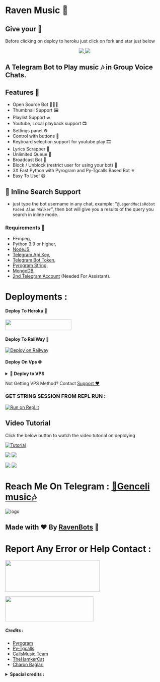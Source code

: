 # Raven Music 🎸

## Give your 💙

Before clicking on deploy to heroku just click on fork and star just below

<p align="center">
  <a href="https://github.com/TamilBots/TamiliniMusic/fork">
    <img src="https://img.shields.io/github/forks/TamilBots/TamiliniMusic?label=Fork&style=social">
    
  </a>
  <a href="https://github.com/TamilBots/TamiliniMusic">
    <img src="https://img.shields.io/github/stars/TamilBots/TamiliniMusic?style=social">
  </a>
</p>


## A Telegram Bot to Play music 🎶 in Group Voice Chats.

## Features 🔮

- Open Source Bot 👨🏻‍💻
- Thumbnail Support 🖼
- Playlist Support ⏯
- Youtube, Local playback support 📺
- Settings panel ⚙
- Control with buttons 🔘
- Keyboard selection support for youtube play 🎞
- Lyrics Scrapper 🎼
- Unlimited Queue 🎲
- Broadcast Bot 📣
- Block / Unblock (restrict user for using your bot) 🚷
- 3X Fast Python with Pyrogram and Py-Tgcalls Based Bot ⚜
- Easy To Use! 😋

## 🔎 Inline Search Support
- just type the bot username in any chat, example: "`@LegendMucisRobot Faded Alan Walker`", then bot will give you a results of the query you search in inline mode.

### Requirements 📝

- FFmpeg,
- Python 3.9 or higher,
- [NodeJS](https://deb.nodesource.com),
- [Telegram Api Key](https://my.telegram.org),
- [Telegram Bot Token](https://t.me/BotFather),
- [Pyrogram String](https://replit.com/@Ivetri/PyrogramString?v=1),
- [MongoDB](https://cloud.mongodb.com),
- [2nd Telegram Account](https://telegram.org/blog/themes-accounts#multiple-accounts) (Needed For Assistant).

# Deployments :

#### Deploy To Heroku 📡
<a href="https://heroku.com/deploy?template=https://github.com/ElnurGenCeLi/LegendMusic-V1"> <img src="https://img.shields.io/badge/Deploy%20To%20Heroku-blue?style=for-the-badge&logo=heroku" width="210" height="34.45"/></a>
#### Deploy To RailWay 🚄
[![Deploy on Railway](https://railway.app/button.svg)](https://railway.app/new/template?template=https%3A%2F%2Fgithub.com%2FTamilBots%2FTamiliniMusic-railways)
#### Deploy On Vps 🌐
<details>
<summary><b>🔗 Deploy to VPS</b></summary>
<br>
  
```sh
# Install Git First (apt-instll git)
$ git clone https://github.com/TamilBots/TamiliniMusic
$ cd TamilBots
# Upgrade sources
# Install All Requirements 
$ pip(3) install -r requirements.txt
# cp sample.env .env
> Edit .env with your values and then start bot with
# Start Bot 
$ python3 -m Tamilini
```
</details>
  
Not Getting VPS Method? Contact [Support ❤](https://t.me/TamilSupport)
  
### GET STRING SESSION FROM REPL RUN :

 [![Run on Repl.it](https://camo.githubusercontent.com/05149b448485553c6f14f6430a45c12dcc79ed3c/68747470733a2f2f7265706c2e69742f62616467652f6769746875622f6a61727669733231303930342f4a6172766973)](https://replit.com/@Ivetri/PyrogramString?v=1)


## Video Tutorial

Click the below button to watch the video tutorial on deploying

[![Tutorial](https://yt-embed.herokuapp.com/embed?v=zV1bV9w2iYU)](https://www.youtube.com/watch?v=zV1bV9w2iYU)

<a href="https://youtu.be/zV1bV9w2iYU"><img src="https://img.shields.io/badge/How%20To%20Deploy-HEROKU-blue.svg?logo=Youtube"></a>
<a href="https://youtu.be/zV1bV9w2iYU"><img src="https://img.shields.io/youtube/views/zV1bV9w2iYU?style=social">
    
<a href="https://youtu.be/zV1bV9w2iYU"><img src="https://img.shields.io/badge/How%20To%20Deploy-RAILWAY-blue.svg?logo=Youtube"></a>
<a href="https://youtu.be/zV1bV9w2iYU"><img src="https://img.shields.io/youtube/views/zV1bV9w2iYU?style=social"></a>

# Reach Me On Telegram : [🎸Genceli music🎶](https:t.me/LegendMucisRobot)

![logo](https://telegra.ph/file/8aa4444ae3a3cb65fc93a.jpg)

## Made with ❤️ By [RavenBots](https://t.me/SecretMMC) 🤖

# Report Any Error or Help Contact :

<a href="http://t.me/IegendMMC"><img src="https://smartiblogster.com/wp-content/uploads/2021/03/smartiblogster-iblogster-join-telegram-channel.png" style="width: 300px; height: 100px"></a>

<a href="http://t.me/LegendSup"><img src="https://www.pngitem.com/pimgs/m/214-2144731_groups-on-telegram-telegram-group-link-png-transparent.png" style="width: 280px; height: 80px"></a>

##### Credits :
- [Pyrogram](https://github.com/pyrogram/pyrogram)
- [Py-Tgcalls](https://github.com/pytgcalls/pytgcalls)
- [CallsMusic Team](https://github.com/Callsmusic)
- [TheHamkerCat](https://github.com/TheHamkerCat)
- [Charon Baglari](https://github.com/XCBv021)

<details>
<summary><b>Spacial credits :</b></summary>
<br> 
This Repo Is Just A Custom Fork Of Yukki.
</details> 


